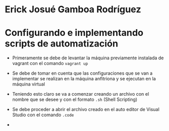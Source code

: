 # Erick Josué Gamboa Rodríguez
# Configurando e implementando scripts de automatización

- Primeramente se debe de levantar la máquina previamente instalada de vagrant con el comando `vagrant up`

- Se debe de tomar en cuenta que las configuraciones que se van a implementar se realizan en la máquina anfitriona y se ejecutan en la máquina virtual 

- Teniendo esto claro se va a comenzar creando un archivo con el nombre que se desee y con el formato `.sh` (Shell Scripting)

- Se debe proceder a abrir el archivo creado en el auto editor de Visual Studio con el comando `.code`

- 